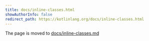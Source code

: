```yaml
---
title: docs/inline-classes.html
showAuthorInfo: false
redirect_path: https://kotlinlang.org/docs/inline-classes.html
---
```


The page is moved to [docs/inline-classes.md](docs/inline-classes.md)
